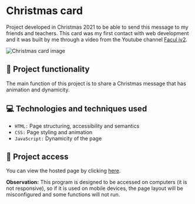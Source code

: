 # Christmas card

Project developed in Christmas 2021 to be able to send this message to my friends and teachers. This card was my first contact with web development and it was built by me through a video from the Youtube channel [Facul iv2](https://www.youtube.com/Faculiv2).

![Christmas card image](https://user-images.githubusercontent.com/96635074/193930127-1f87b801-f309-4eca-8757-e0002976edc9.png)

## 🔨 Project functionality
The main function of this project is to share a Christmas message that has animation and dynamicity.

## 💻 Technologies and techniques used 
* `HTML:` Page structuring, accessibility and semantics
* `CSS:` Page styling and animation
* `JavaScript:` Dynamicity of the page

## 📁 Project access
You can view the hosted page by clicking [here](https://arturcolen.github.io/ChristmasCard/).

**Observation:** This program is designed to be accessed on computers (it is not responsive), so if it is used on mobile devices, the page layout will be misconfigured and some functions will not run.
